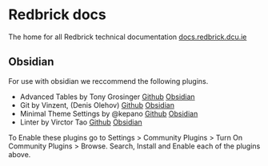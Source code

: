 # Redbrick docs
The home for all Redbrick technical documentation
[docs.redbrick.dcu.ie](https://docs.redbrick.dcu.ie)

## Obsidian
For use with obsidian we reccommend the following plugins.
   - Advanced Tables by Tony Grosinger [Github](https://github.com/tgrosinger/advanced-tables-obsidian) [Obsidian](obsidian://show-plugin?id=table-editor-obsidian)
   - Git by Vinzent, (Denis Olehov) [Github](https://github.com/Vinzent03/obsidian-git) [Obsidian](obsidian://show-plugin?id=obsidian-git)
   - Minimal Theme Settings by @kepano [Github](https://github.com/kepano/obsidian-minimal-settings) [Obsidian](obsidian://show-plugin?id=obsidian-minimal-settings)
   - Linter by Virctor Tao [Github](https://github.com/platers/obsidian-linter) [Obsidian](obsidian://show-plugin?id=obsidian-linter)

To Enable these plugins go to Settings > Community Plugins > Turn On Community Plugins > Browse. Search, Install and Enable each of the plugins above.
